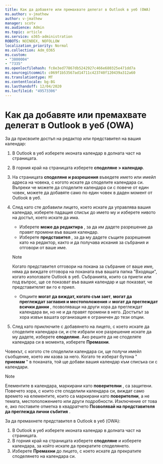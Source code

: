 ```yaml
---
title: Как да добавяте или премахвате делегат в Outlook в уеб (OWA)
ms.author: v-jmathew
author: v-jmathew
manager: scotv
ms.audience: Admin
ms.topic: article
ms.service: o365-administration
ROBOTS: NOINDEX, NOFOLLOW
localization_priority: Normal
ms.collection: Adm_O365
ms.custom:
- "3800004"
- "7335"
ms.openlocfilehash: fc8e3ed77867db5242927c466e680325e471dd7a
ms.sourcegitcommit: c069f1b53567ad14711c423740f120439a312a60
ms.translationtype: MT
ms.contentlocale: bg-BG
ms.lasthandoff: 12/04/2020
ms.locfileid: "49573306"
---
```

# <a name="how-to-add-or-remove-a-delegate-in-outlook-on-the-web-owa"></a>Как да добавяте или премахвате делегат в Outlook в уеб (OWA)

За да присвоите достъп на редактор или представител на вашия календар:

1. В Outlook в уеб изберете иконата календар в долната част на страницата.
2. В горния край на страницата изберете **споделяне > календар**.
3. На страницата **споделяне и разрешения** въведете името или имейл адреса на човека, с когото искате да споделите календара си. Въпреки че можете да споделите календара си с повече от един човек, можете да добавяте само по един човек в даден момент от Outlook в уеб.
4. След като сте добавили лицето, което искате да управлява вашия календар, изберете падащия списък до името му и изберете нивото на достъп, което искате да има.

    - Изберете **може да редактира** , за да им дадете разрешение да правят промени във вашия календар.
    - Изберете **представител** , за да му дадете същите разрешения като на редактор, както и да получава искания за събрания и отговори от ваше име.
    > [!NOTE]
    > Когато представител отговори на покана за събрание от ваше име, няма да виждате отговора на поканата във вашата папка "Входящи", когато използвате Outlook в уеб. Събранията, които са приети или под въпрос, ще се показват във вашия календар и ще показват, че представителят ви го е приел.
    - Опциите **могат да виждат, когато съм зает**, **могат да преглеждат заглавия и местоположения** и **могат да преглеждат всички данни** , позволяващи на други хора да преглеждат календара ви, но не и да правят промени в него. Достъпът за хора извън вашата организация е ограничен до тези опции.

5. След като приключите с добавянето на лицето, с което искате да споделите календара си, и сте избрали кое разрешение искате да му дадете, изберете **споделяне**. Ако решите да не споделяте календара си в момента, изберете **Премахни**.

Човекът, с когото сте споделили календара си, ще получи имейл съобщение, което им казва за него. Когато те изберат бутона " **приемам** " в поканата, той ще добави вашия календар към списъка си с календари.

> [!NOTE]
> Елементите в календара, маркирани като **поверителни** , са защитени. Повечето хора, с които сте споделили календара си, виждат само времето на елементите, които са маркирани като **поверителни**, а не темата, местоположението или други подробности. Изключение от това е, ако поставите отметка в квадратчето **Позволявай на представителя да преглежда лични събития** .

За да премахнете представител в Outlook в уеб (OWA):

1. В Outlook в уеб изберете иконата календар в долната част на страницата.
2. В горния край на страницата изберете **споделяне** и изберете календара, за който искате да прекратите споделянето.
3. Изберете **Премахни** до лицето, с което искате да прекратите споделянето на календара си.

